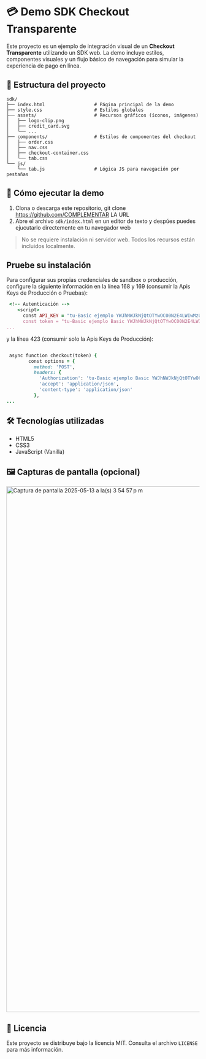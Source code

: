 # 💳 Demo SDK Checkout Transparente

Este proyecto es un ejemplo de integración visual de un **Checkout Transparente** utilizando un SDK web. La demo incluye estilos, componentes visuales y un flujo básico de navegación para simular la experiencia de pago en línea.

## 📁 Estructura del proyecto

```
sdk/
├── index.html                  # Página principal de la demo
├── style.css                   # Estilos globales
├── assets/                     # Recursos gráficos (íconos, imágenes)
│   ├── logo-clip.png
│   ├── credit_card.svg
│   └── ...
├── components/                 # Estilos de componentes del checkout
│   ├── order.css
│   ├── nav.css
│   ├── checkout-container.css
│   └── tab.css
└── js/
    └── tab.js                  # Lógica JS para navegación por pestañas
```

## 🚀 Cómo ejecutar la demo

1. Clona o descarga este repositorio, git clone https://github.com/COMPLEMENTAR LA URL
2. Abre el archivo `sdk/index.html` en un editor de texto y despúes puedes ejucutarlo directemente en tu navegador web

> No se requiere instalación ni servidor web. Todos los recursos están incluidos localmente.

## Pruebe su instalación

Para configurar sus propias credenciales de sandbox o producción, configure la siguiente información en la línea 168 y 169 (consumir la Apis Keys de Producción o Pruebas):


```ruby
 <!-- Autenticación -->
    <script>
      const API_KEY = "tu-Basic ejemplo YWJhNWJkNjQtOTYwOC00N2E4LWIwMzUtNWU2NDkzOTBjZTViOmY2NmI0MzVkLTFmYTEtNDk5NC0wMmI2LTBiYTYzMmJhMThiZA== " //Aquí va tu API Key, no es necesario agregar nada más
      const token = "tu-Basic ejemplo Basic YWJhNWJkNjQtOTYwOC00N2E4LWIwMzUtNWU2NDkzOTBjZTViOmY2NmI0MzVkLTFmYTEtNDk5NC0wMmI2LTBiYTYzMmJhMThiZA==";
...

```

y la línea 423 (consumir solo la Apis Keys de Producción):

```ruby

 async function checkout(token) {
        const options = {
          method: 'POST',
          headers: {
            'Authorization': 'tu-Basic ejemplo Basic YWJhNWJkNjQtOTYwOC00N2E4LWIwMzUtNWU2NDkzOTBjZTViOmY2NmI0MzVkLTFmYTEtNDk5NC0wMmI2LTBiYTYzMmJhMThiZA==',
            'accept': 'application/json', 
            'content-type': 'application/json'
          },
...

```

## 🛠️ Tecnologías utilizadas 

- HTML5
- CSS3
- JavaScript (Vanilla)

## 🖼️ Capturas de pantalla (opcional)

<img width="1370" alt="Captura de pantalla 2025-05-13 a la(s) 3 54 57 p m" src="https://github.com/user-attachments/assets/4018095c-8381-4b51-a376-2b014988ce16" />



## 📄 Licencia

Este proyecto se distribuye bajo la licencia MIT. Consulta el archivo `LICENSE` para más información.
